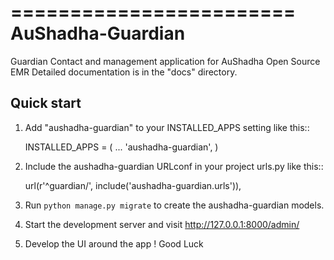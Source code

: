 ========================
AuShadha-Guardian
========================

Guardian Contact and management application for AuShadha Open Source EMR
Detailed documentation is in the "docs" directory.

Quick start
-----------

1. Add "aushadha-guardian" to your INSTALLED_APPS setting like this::

    INSTALLED_APPS = (
        ...
        'aushadha-guardian',
    )

2. Include the aushadha-guardian URLconf in your project urls.py like this::

    url(r'^guardian/', include('aushadha-guardian.urls')),

3. Run `python manage.py migrate` to create the aushadha-guardian models.

4. Start the development server and visit http://127.0.0.1:8000/admin/

5. Develop the UI around the app ! Good Luck